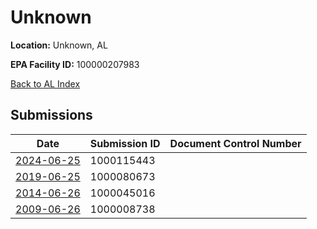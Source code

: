 # Unknown

**Location:** Unknown, AL

**EPA Facility ID:** 100000207983

[Back to AL Index](../../index.md)

## Submissions

| Date | Submission ID | Document Control Number |
|------|--------------|-------------------------|
| [2024-06-25](submissions/1000115443.md) | 1000115443 |  |
| [2019-06-25](submissions/1000080673.md) | 1000080673 |  |
| [2014-06-26](submissions/1000045016.md) | 1000045016 |  |
| [2009-06-26](submissions/1000008738.md) | 1000008738 |  |
